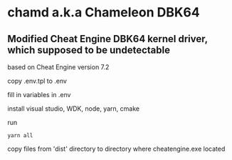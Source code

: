 # chamd a.k.a Chameleon DBK64

## Modified Cheat Engine DBK64 kernel driver, which supposed to be undetectable

based on Cheat Engine version 7.2

copy .env.tpl to .env

fill in variables in .env

install visual studio, WDK, node, yarn, cmake

run

```
yarn all
```

copy files from 'dist' directory to directory where cheatengine.exe located
